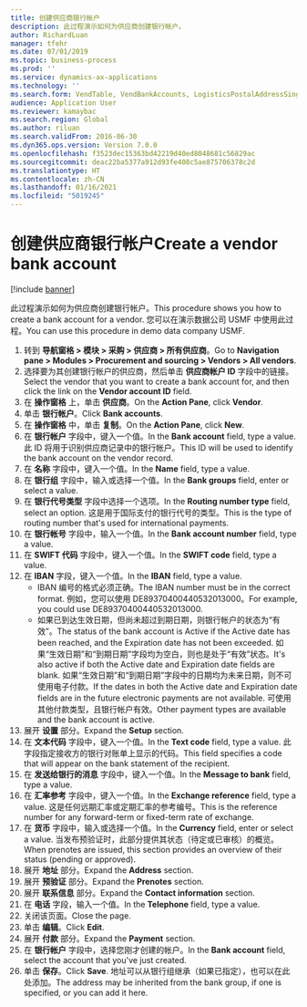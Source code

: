 ```yaml
---
title: 创建供应商银行帐户
description: 此过程演示如何为供应商创建银行帐户。
author: RichardLuan
manager: tfehr
ms.date: 07/01/2019
ms.topic: business-process
ms.prod: ''
ms.service: dynamics-ax-applications
ms.technology: ''
ms.search.form: VendTable, VendBankAccounts, LogisticsPostalAddressSingle
audience: Application User
ms.reviewer: kamaybac
ms.search.region: Global
ms.author: riluan
ms.search.validFrom: 2016-06-30
ms.dyn365.ops.version: Version 7.0.0
ms.openlocfilehash: f3523dec15363bd42219d40ed8048681c56829ac
ms.sourcegitcommit: deac22ba5377a912d93fe408c5ae875706378c2d
ms.translationtype: HT
ms.contentlocale: zh-CN
ms.lasthandoff: 01/16/2021
ms.locfileid: "5019245"
---
```

# <a name="create-a-vendor-bank-account"></a><span data-ttu-id="1aa56-103">创建供应商银行帐户</span><span class="sxs-lookup"><span data-stu-id="1aa56-103">Create a vendor bank account</span></span>

[!include [banner](../../includes/banner.md)]

<span data-ttu-id="1aa56-104">此过程演示如何为供应商创建银行帐户。</span><span class="sxs-lookup"><span data-stu-id="1aa56-104">This procedure shows you how to create a bank account for a vendor.</span></span> <span data-ttu-id="1aa56-105">您可以在演示数据公司 USMF 中使用此过程。</span><span class="sxs-lookup"><span data-stu-id="1aa56-105">You can use this procedure in demo data company USMF.</span></span>

1. <span data-ttu-id="1aa56-106">转到 **导航窗格 > 模块 > 采购 > 供应商 > 所有供应商**。</span><span class="sxs-lookup"><span data-stu-id="1aa56-106">Go to **Navigation pane > Modules > Procurement and sourcing > Vendors > All vendors**.</span></span>
2. <span data-ttu-id="1aa56-107">选择要为其创建银行帐户的供应商，然后单击 **供应商帐户 ID** 字段中的链接。</span><span class="sxs-lookup"><span data-stu-id="1aa56-107">Select the vendor that you want to create a bank account for, and then click the link on the **Vendor account ID** field.</span></span>
3. <span data-ttu-id="1aa56-108">在 **操作窗格** 上，单击 **供应商**。</span><span class="sxs-lookup"><span data-stu-id="1aa56-108">On the **Action Pane**, click **Vendor**.</span></span>
4. <span data-ttu-id="1aa56-109">单击 **银行帐户**。</span><span class="sxs-lookup"><span data-stu-id="1aa56-109">Click **Bank accounts**.</span></span>
5. <span data-ttu-id="1aa56-110">在 **操作窗格** 中，单击 **复制**。</span><span class="sxs-lookup"><span data-stu-id="1aa56-110">On the **Action Pane**, click **New**.</span></span>
6. <span data-ttu-id="1aa56-111">在 **银行帐户** 字段中，键入一个值。</span><span class="sxs-lookup"><span data-stu-id="1aa56-111">In the **Bank account** field, type a value.</span></span> <span data-ttu-id="1aa56-112">此 ID 将用于识别供应商记录中的银行帐户。</span><span class="sxs-lookup"><span data-stu-id="1aa56-112">This ID will be used to identify the bank account on the vendor record.</span></span>  
7. <span data-ttu-id="1aa56-113">在 **名称** 字段中，键入一个值。</span><span class="sxs-lookup"><span data-stu-id="1aa56-113">In the **Name** field, type a value.</span></span>
8. <span data-ttu-id="1aa56-114">在 **银行组** 字段中，输入或选择一个值。</span><span class="sxs-lookup"><span data-stu-id="1aa56-114">In the **Bank groups** field, enter or select a value.</span></span>
9. <span data-ttu-id="1aa56-115">在 **银行代号类型** 字段中选择一个选项。</span><span class="sxs-lookup"><span data-stu-id="1aa56-115">In the **Routing number type** field, select an option.</span></span> <span data-ttu-id="1aa56-116">这是用于国际支付的银行代号的类型。</span><span class="sxs-lookup"><span data-stu-id="1aa56-116">This is the type of routing number that's used for international payments.</span></span>  
10. <span data-ttu-id="1aa56-117">在 **银行帐号** 字段中，输入一个值。</span><span class="sxs-lookup"><span data-stu-id="1aa56-117">In the **Bank account number** field, type a value.</span></span>
11. <span data-ttu-id="1aa56-118">在 **SWIFT 代码** 字段中，键入一个值。</span><span class="sxs-lookup"><span data-stu-id="1aa56-118">In the **SWIFT code** field, type a value.</span></span>
12. <span data-ttu-id="1aa56-119">在 **IBAN** 字段，键入一个值。</span><span class="sxs-lookup"><span data-stu-id="1aa56-119">In the **IBAN** field, type a value.</span></span>
    - <span data-ttu-id="1aa56-120">IBAN 编号的格式必须正确。</span><span class="sxs-lookup"><span data-stu-id="1aa56-120">The IBAN number must be in the correct format.</span></span> <span data-ttu-id="1aa56-121">例如，您可以使用 DE89370400440532013000。</span><span class="sxs-lookup"><span data-stu-id="1aa56-121">For example, you could use DE89370400440532013000.</span></span>  
    - <span data-ttu-id="1aa56-122">如果已到达生效日期，但尚未超过到期日期，则银行帐户的状态为“有效”。</span><span class="sxs-lookup"><span data-stu-id="1aa56-122">The status of the bank account is Active if the Active date has been reached, and the Expiration date has not been exceeded.</span></span> <span data-ttu-id="1aa56-123">如果“生效日期”和“到期日期”字段均为空白，则也是处于“有效”状态。</span><span class="sxs-lookup"><span data-stu-id="1aa56-123">It's also active if both the Active date and Expiration date fields are blank.</span></span> <span data-ttu-id="1aa56-124">如果“生效日期”和“到期日期”字段中的日期均为未来日期，则不可使用电子付款。</span><span class="sxs-lookup"><span data-stu-id="1aa56-124">If the dates in both the Active date and Expiration date fields are in the future electronic payments are not available.</span></span> <span data-ttu-id="1aa56-125">可使用其他付款类型，且银行帐户有效。</span><span class="sxs-lookup"><span data-stu-id="1aa56-125">Other payment types are available and the bank account is active.</span></span>  
13. <span data-ttu-id="1aa56-126">展开 **设置** 部分。</span><span class="sxs-lookup"><span data-stu-id="1aa56-126">Expand the **Setup** section.</span></span>
14. <span data-ttu-id="1aa56-127">在 **文本代码** 字段中，键入一个值。</span><span class="sxs-lookup"><span data-stu-id="1aa56-127">In the **Text code** field, type a value.</span></span> <span data-ttu-id="1aa56-128">此字段指定接收方的银行对账单上显示的代码。</span><span class="sxs-lookup"><span data-stu-id="1aa56-128">This field specifies a code that will appear on the bank statement of the recipient.</span></span>  
15. <span data-ttu-id="1aa56-129">在 **发送给银行的消息** 字段中，键入一个值。</span><span class="sxs-lookup"><span data-stu-id="1aa56-129">In the **Message to bank** field, type a value.</span></span>
16. <span data-ttu-id="1aa56-130">在 **汇率参考** 字段中，键入一个值。</span><span class="sxs-lookup"><span data-stu-id="1aa56-130">In the **Exchange reference** field, type a value.</span></span> <span data-ttu-id="1aa56-131">这是任何远期汇率或定期汇率的参考编号。</span><span class="sxs-lookup"><span data-stu-id="1aa56-131">This is the reference number for any forward-term or fixed-term rate of exchange.</span></span>
17. <span data-ttu-id="1aa56-132">在 **货币** 字段中，输入或选择一个值。</span><span class="sxs-lookup"><span data-stu-id="1aa56-132">In the **Currency** field, enter or select a value.</span></span> <span data-ttu-id="1aa56-133">当发布预验证时，此部分提供其状态（待定或已审核）的概览。</span><span class="sxs-lookup"><span data-stu-id="1aa56-133">When prenotes are issued, this section provides an overview of their status (pending or approved).</span></span>  
18. <span data-ttu-id="1aa56-134">展开 **地址** 部分。</span><span class="sxs-lookup"><span data-stu-id="1aa56-134">Expand the **Address** section.</span></span>
19. <span data-ttu-id="1aa56-135">展开 **预验证** 部分。</span><span class="sxs-lookup"><span data-stu-id="1aa56-135">Expand the **Prenotes** section.</span></span>
20. <span data-ttu-id="1aa56-136">展开 **联系信息** 部分。</span><span class="sxs-lookup"><span data-stu-id="1aa56-136">Expand the **Contact information** section.</span></span>
21. <span data-ttu-id="1aa56-137">在 **电话** 字段，输入一个值。</span><span class="sxs-lookup"><span data-stu-id="1aa56-137">In the **Telephone** field, type a value.</span></span>
22. <span data-ttu-id="1aa56-138">关闭该页面。</span><span class="sxs-lookup"><span data-stu-id="1aa56-138">Close the page.</span></span>
23. <span data-ttu-id="1aa56-139">单击 **编辑**。</span><span class="sxs-lookup"><span data-stu-id="1aa56-139">Click **Edit**.</span></span>
24. <span data-ttu-id="1aa56-140">展开 **付款** 部分。</span><span class="sxs-lookup"><span data-stu-id="1aa56-140">Expand the **Payment** section.</span></span>
25. <span data-ttu-id="1aa56-141">在 **银行帐户** 字段中，选择您刚才创建的帐户。</span><span class="sxs-lookup"><span data-stu-id="1aa56-141">In the **Bank account** field, select the account that you've just created.</span></span>
26. <span data-ttu-id="1aa56-142">单击 **保存**。</span><span class="sxs-lookup"><span data-stu-id="1aa56-142">Click **Save**.</span></span> <span data-ttu-id="1aa56-143">地址可以从银行组继承（如果已指定），也可以在此处添加。</span><span class="sxs-lookup"><span data-stu-id="1aa56-143">The address may be inherited from the bank group, if one is specified, or you can add it here.</span></span>  

